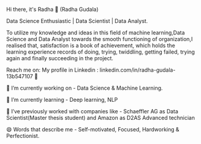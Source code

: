 Hi there, it's Radha 👋 (Radha Gudala)

Data Science Enthusiastic | Data Scientist | Data Analyst.

To utilize my knowledge and ideas in this field of machine learning,Data Science and Data Analyst towards the smooth functioning of organization,I realised that, satisfaction is a book of achievement, which holds the learning experience records of doing, trying, twiddling, getting failed, trying again and finally succeeding in the project.

Reach me on:
My profile in Linkedin : linkedin.com/in/radha-gudala-13b547107 💼


🔭 I’m currently working on - Data Science & Machine Learning.

🌱 I’m currently learning - Deep learning, NLP

👯 I’ve previously worked with companies like - Schaeffler AG as Data Scientist(Master thesis student) and Amazon as D2AS Advanced technician

😄 Words that describe me - Self-motivated, Focused, Hardworking & Perfectionist.
